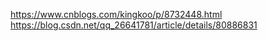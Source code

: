 https://www.cnblogs.com/kingkoo/p/8732448.html
https://blog.csdn.net/qq_26641781/article/details/80886831